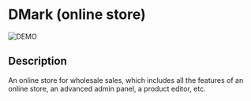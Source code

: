 # DMark (online store)

![DEMO](https://imgur.com/isNvf2A.png)

## Description
An online store for wholesale sales, which includes all the features of an online store, an advanced admin panel, a product editor, etc.
